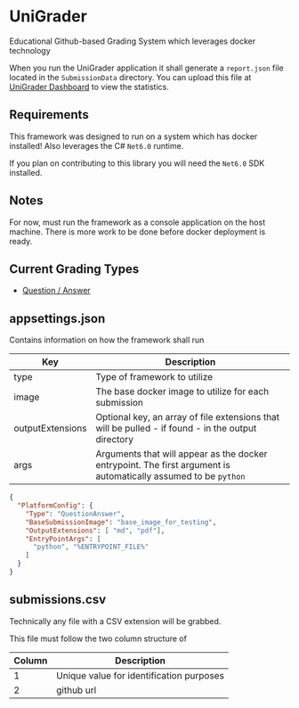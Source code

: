 # UniGrader
Educational Github-based Grading System which leverages docker technology

When you run the UniGrader application it shall generate a `report.json` file located in the `SubmissionData` directory. You can upload this file at [UniGrader Dashboard](https://jbraunsmajr.github.io/UniGrader/) to view the statistics.


## Requirements
This framework was designed to run on a system which has docker installed! Also leverages the C# `Net6.0` runtime.

If you plan on contributing to this library you will need the `Net6.0` SDK installed.


## Notes
For now, must run the framework as a console application on the host machine. There is more work to be done before docker deployment is ready.

## Current Grading Types
- [Question / Answer](UniGrader/docs/qa.md)

## appsettings.json
Contains information on how the framework shall run 

| Key              | Description                                                                                                     |
|------------------|-----------------------------------------------------------------------------------------------------------------|
| type             | Type of framework to utilize                                                                                    |
| image            | The base docker image to utilize for each submission                                                            |
| outputExtensions | Optional key, an array of file extensions that will be pulled - if found - in the output directory              |
| args             | Arguments that will appear as the docker entrypoint. The first argument is automatically assumed to be `python` |

```json
{
  "PlatformConfig": {
    "Type": "QuestionAnswer",
    "BaseSubmissionImage": "base_image_for_testing",
    "OutputExtensions": [ "md", "pdf"],
    "EntryPointArgs": [
      "python", "%ENTRYPOINT_FILE%"
    ]
  }
}
```

## submissions.csv
Technically any file with a CSV extension will be grabbed.

This file must follow the two column structure of

| Column | Description                              | 
|--------|------------------------------------------|
| 1      | Unique value for identification purposes |
| 2      | github url                               |
